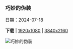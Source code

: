 ### 巧妙的伪装

日期：2024-07-18

**下载**  |  [1920x1080](https://cn.bing.com/th?id=OHR.YoungJaguar_ZH-CN2249923627_1920x1080.jpg)  |  [3840x2160](https://cn.bing.com/th?id=OHR.YoungJaguar_ZH-CN2249923627_UHD.jpg)

![巧妙的伪装](https://cn.bing.com/th?id=OHR.YoungJaguar_ZH-CN2249923627_1920x1080.jpg "河岸上的一只年轻美洲虎，潘塔纳尔，巴西 (© Tambako the Jaguar/Getty Images)")


